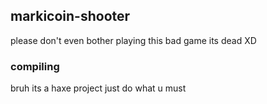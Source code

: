 ## markicoin-shooter
please don't even bother playing this bad game its dead XD

### compiling
bruh its a haxe project just do what u must 
